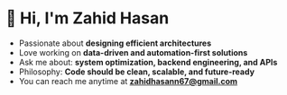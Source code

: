 # 👋 Hi, I'm Zahid Hasan  

- Passionate about **designing efficient architectures**  
- Love working on **data-driven and automation-first solutions**  
- Ask me about: **system optimization, backend engineering, and APIs**  
- Philosophy: **Code should be clean, scalable, and future-ready**  
- You can reach me anytime at **zahidhasann67@gmail.com**

